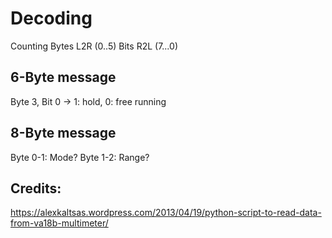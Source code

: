 # Decoding

Counting Bytes L2R (0..5)
         Bits R2L (7...0)

## 6-Byte message

Byte 3, Bit 0 -> 1: hold, 0: free running


## 8-Byte message

Byte 0-1: Mode?
Byte 1-2: Range?



## Credits:
https://alexkaltsas.wordpress.com/2013/04/19/python-script-to-read-data-from-va18b-multimeter/